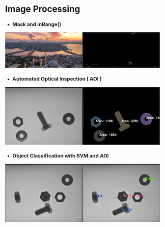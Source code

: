 # Image Processing

- ### Mask and inRange() 
![](outputs/output_mask_and_inrange.jpg)

- ### Automated Optical Inspection ( AOI ) 
![](outputs/output_AOI.jpg)

- ### Object Classification with SVM and AOI 
![](outputs/output_object_classification.jpg)
